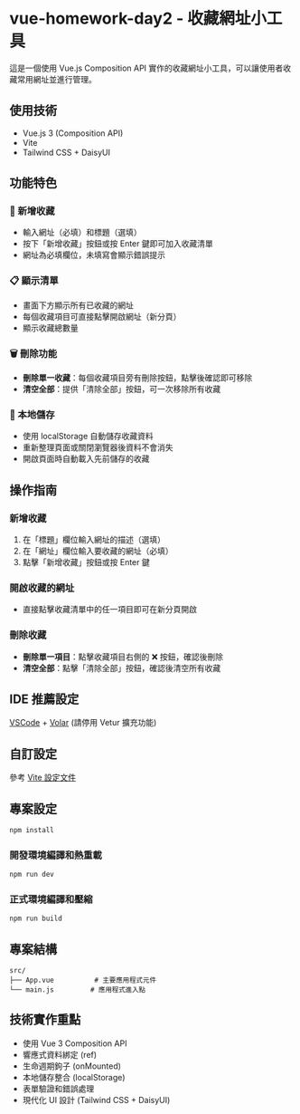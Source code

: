 # vue-homework-day2 - 收藏網址小工具

這是一個使用 Vue.js Composition API 實作的收藏網址小工具，可以讓使用者收藏常用網址並進行管理。

## 使用技術

- Vue.js 3 (Composition API)
- Vite
- Tailwind CSS + DaisyUI

## 功能特色

### 🔖 新增收藏
- 輸入網址（必填）和標題（選填）
- 按下「新增收藏」按鈕或按 Enter 鍵即可加入收藏清單
- 網址為必填欄位，未填寫會顯示錯誤提示

### 📋 顯示清單
- 畫面下方顯示所有已收藏的網址
- 每個收藏項目可直接點擊開啟網址（新分頁）
- 顯示收藏總數量

### 🗑️ 刪除功能
- **刪除單一收藏**：每個收藏項目旁有刪除按鈕，點擊後確認即可移除
- **清空全部**：提供「清除全部」按鈕，可一次移除所有收藏

### 💾 本地儲存
- 使用 localStorage 自動儲存收藏資料
- 重新整理頁面或關閉瀏覽器後資料不會消失
- 開啟頁面時自動載入先前儲存的收藏

## 操作指南

### 新增收藏
1. 在「標題」欄位輸入網址的描述（選填）
2. 在「網址」欄位輸入要收藏的網址（必填）
3. 點擊「新增收藏」按鈕或按 Enter 鍵

### 開啟收藏的網址
- 直接點擊收藏清單中的任一項目即可在新分頁開啟

### 刪除收藏
- **刪除單一項目**：點擊收藏項目右側的 ❌ 按鈕，確認後刪除
- **清空全部**：點擊「清除全部」按鈕，確認後清空所有收藏

## IDE 推薦設定

[VSCode](https://code.visualstudio.com/) + [Volar](https://marketplace.visualstudio.com/items?itemName=Vue.volar) (請停用 Vetur 擴充功能)

## 自訂設定

參考 [Vite 設定文件](https://vite.dev/config/)

## 專案設定

```sh
npm install
```

### 開發環境編譯和熱重載

```sh
npm run dev
```

### 正式環境編譯和壓縮

```sh
npm run build
```

## 專案結構

```
src/
├── App.vue          # 主要應用程式元件
└── main.js         # 應用程式進入點
```

## 技術實作重點

- 使用 Vue 3 Composition API
- 響應式資料綁定 (ref)
- 生命週期鉤子 (onMounted)
- 本地儲存整合 (localStorage)
- 表單驗證和錯誤處理
- 現代化 UI 設計 (Tailwind CSS + DaisyUI)
